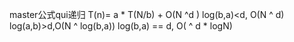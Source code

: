 master公式qui递归
T(n)= a * T(N/b) + O(N ^d )
log(b,a)<d, O(N ^ d)
log(a,b)>d,O(N ^ log(b,a))
log(b,a) == d, O( ^ d * logN)